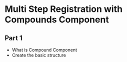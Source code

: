 # Multi Step Registration with Compounds Component

## Part 1

- What is Compound Component
- Create the basic structure